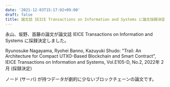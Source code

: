 ```yaml
---
date: '2021-12-03T15:17:02+09:00'
draft: false
title: 論文誌 IEICE Transactions on Information and Systems に論文採録決定 (2021年 11月)
---
```


永山、坂野、首藤の論文が論文誌 IEICE Transactions on Information and Systems に採録決定しました。

Ryunosuke Nagayama, Ryohei Banno, Kazuyuki Shudo: "Trail: An Architecture for Compact UTXO-Based Blockchain and Smart Contract", IEICE Transactions on Information and Systems, Vol.E105-D, No.2, 2022年 2月 (採録決定)

ノード (サーバ) が持つデータが劇的に少ないブロックチェーンの論文です。